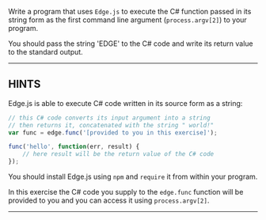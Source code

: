 Write a program that uses `Edge.js` to execute the C# function passed in its string form as the first command line argument (`process.argv[2]`) to your program.

You should pass the string 'EDGE' to the C# code and write its return value to the standard output.

----------------------------------------------------------------------
## HINTS

Edge.js is able to execute C# code written in its source form as a string:

```js
// this C# code converts its input argument into a string
// then returns it, concatenated with the string " world!"
var func = edge.func('[provided to you in this exercise]');

func('hello', function(err, result) {
    // here result will be the return value of the C# code
});
```

You should install Edge.js using `npm` and `require` it from within your program.

In this exercise the C# code you supply to the `edge.func` function will be provided to you and you can access it using `process.argv[2]`.

----------------------------------------------------------------------
